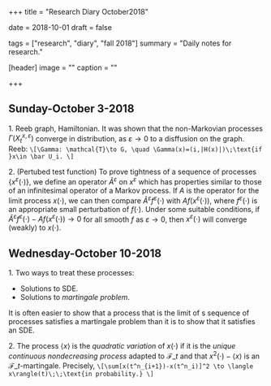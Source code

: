 +++
title = "Research Diary October2018"

date = 2018-10-01
draft = false

tags = ["research", "diary", "fall 2018"]
summary = "Daily notes for research."

[header]
image = ""
caption = ""

+++

## Sunday-October 3-2018  
1\. Reeb graph, Hamiltonian. It was shown that the non-Markovian processes $\Gamma(X_t^{x,\varepsilon})$ converge in distribution, as $\varepsilon\to 0$ to a disffusion on the graph. Reeb:
`\[\Gamma: \mathcal{T}\to G, \quad \Gamma(x)=(i,|H(x)|)\;\text{if }x\in \bar U_i. \]`

2\. (Pertubed test function) To prove tightness of a sequence of processes $\{x^{\varepsilon}(\cdot)\}$, we define an operator ${\hat A}{}^{\varepsilon}$ on $x^{\varepsilon}$ which has properties similar to those of an infinitesimal operator of a Markov process. If $A$ is the operator for the limit process $x(\cdot)$, we can then compare ${\hat A}{}^{\varepsilon}f^{\varepsilon}(\cdot)$ with $Af(x^{\varepsilon}(\cdot))$, where $f^{\varepsilon}(\cdot)$ is an appropriate small perturbation of $f(\cdot)$. Under some suitable conditions, if ${\hat A}{}^{\varepsilon}f^{\varepsilon}(\cdot)-Af(x^{\varepsilon}(\cdot))\to 0$ for all smooth $f$ as $\varepsilon\to 0$, then $x^{\varepsilon}(\cdot)$ will converge (weakly) to $x(\cdot)$.

## Wednesday-October 10-2018  
1\. Two ways to treat these processes:

- Solutions to SDE.
- Solutions to _martingale problem_.

It is often easier to show that a process that is the limit of s sequence of processes satisfies a martingale problem than it is to show that it satisfies an SDE.

2\. The process $\langle x\rangle$ is the _quadratic variation_ of $x(\cdot)$ if it is the _unique continuous nondecreasing process_ adapted to $\mathcal{F}\_t$ and that $x^2(\cdot)-\langle x\rangle$ is an $\mathcal{F}\_t$-martingale. Precisely,
`\[\sum[x(t^n_{i+1})-x(t^n_i)]^2 \to \langle x\rangle(t)\;\;\text{in probability.} \]`